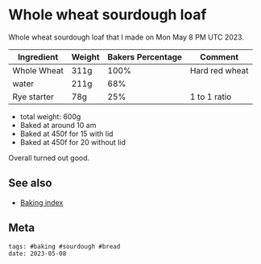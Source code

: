 # Whole wheat sourdough loaf

Whole wheat sourdough loaf that I made on Mon May 8 PM UTC 2023.

| Ingredient  | Weight | Bakers Percentage | Comment        |
| ----------- | ------ | ----------------- | -------------- |
| Whole Wheat | 311g   | 100%              | Hard red wheat |
| water       | 211g   | 68%               |                |
| Rye starter | 78g    | 25%               | 1 to 1 ratio   |

- total weight: 600g
- Baked at around 10 am
- Baked at 450f for 15 with lid
- Baked at 450f for 20 without lid

Overall turned out good.

## See also

- [Baking index](../292)

## Meta

    tags: #baking #sourdough #bread
    date: 2023-05-08
